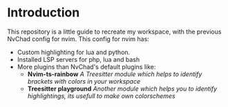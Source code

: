 # Introduction

This repository is a little guide to recreate my workspace, with the previous NvChad config for nvim.
This config for nvim has:
- Custom highlighting for lua and python. 
- Installed LSP servers for php, lua and bash
- More plugins than NvChad's default plugins like:
  - **Nvim-ts-rainbow** *A Treesitter module which helps to identify brackets with colors in your workspace*
  - **Treesitter playground** *Another module which helps you to identify highlightings, its usefull to make own colorschemes*

# 
